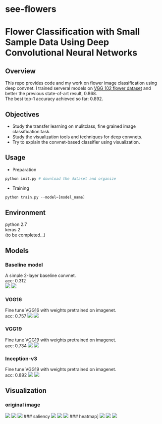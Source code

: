 # see-flowers
# Flower Classification with Small Sample Data Using Deep Convolutional Neural Networks

## Overview
This repo provides code and my work on flower image classification using deep convnet. I trained serveral models on [VGG 102 flower dataset](http://www.robots.ox.ac.uk/~vgg/data/flowers/102/) and better the previous state-of-art result, 0.868.  
The best top-1 accuracy achieved so far: 0.892.

## Objectives
* Study the transfer learning on mulitclass, fine grained image classification task.
* Study the visualization tools and techniques for deep convnets.
* Try to explain the convnet-based classifier using visualization.

## Usage
* Preparation
```python
python init.py # download the dataset and organize

```
* Training
```python
python train.py --model=[model_name]

```

## Environment
python 2.7  
keras 2  
(to be completed...)
## Models
  
### Baseline model
A simple 2-layer baseline convnet.  
acc: 0.312  
<img src="./img/learning%20curves/baseline_acc.png?raw=true">
<img src="./img/learning%20curves/baseline_loss.png?raw=true">
### VGG16
Fine tune VGG16 with weights pretrained on imagenet.  
acc: 0.757
<img src="https://github.com/qqu0127/see-flowers/blob/master/img/learning%20curves/vgg16_acc.png">
<img src="https://github.com/qqu0127/see-flowers/blob/master/img/learning%20curves/vgg16_loss.png">

### VGG19
Fine tune VGG19 with weights pretrained on imagenet.  
acc: 0.734
<img src="https://github.com/qqu0127/see-flowers/blob/master/img/learning%20curves/vgg19_acc.png">
<img src="https://github.com/qqu0127/see-flowers/blob/master/img/learning%20curves/vgg19_loss.png">

### Inception-v3
Fine tune VGG19 with weights pretrained on imagenet.  
acc: 0.892
<img src="https://github.com/qqu0127/see-flowers/blob/master/img/learning%20curves/inception-v3_acc.png">
<img src="https://github.com/qqu0127/see-flowers/blob/master/img/learning%20curves/inception-v3_loss.png">

## Visualization
### original image
<img src="https://github.com/qqu0127/see-flowers/blob/master/img/vis/0_original.png">
<img src="https://github.com/qqu0127/see-flowers/blob/master/img/vis/4_ori.png">
<img src="https://github.com/qqu0127/see-flowers/blob/master/img/vis/8_ori.png">
### saliency
<img src="https://github.com/qqu0127/see-flowers/blob/master/img/vis/0_saliency.png">
<img src="https://github.com/qqu0127/see-flowers/blob/master/img/vis/4_saliency.png">
<img src="https://github.com/qqu0127/see-flowers/blob/master/img/vis/8_saliency.png">
### heatmap]
<img src="https://github.com/qqu0127/see-flowers/blob/master/img/vis/0_heatmap.png">
<img src="https://github.com/qqu0127/see-flowers/blob/master/img/vis/4_heatmap.png">
<img src="https://github.com/qqu0127/see-flowers/blob/master/img/vis/8_heatmap.png">
